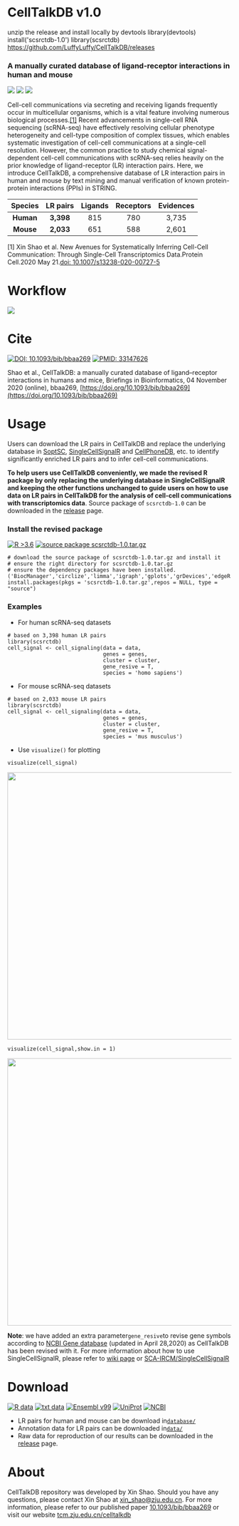# CellTalkDB v1.0
unzip the release and install locally  by devtools
library(devtools)
install('scsrctdb-1.0')
library(scsrctdb)
https://github.com/LuffyLuffy/CellTalkDB/releases

### A manually curated database of ligand-receptor interactions in human and mouse

<img src='https://img.shields.io/badge/ligand--receptor-database-brightgreen'> <img src='https://img.shields.io/badge/human-3%2C398-orange'> <img src='https://img.shields.io/badge/mouse-2%2C033-blue'> 

Cell-cell communications via secreting and receiving ligands frequently occur in multicellular organisms, which is a vital feature involving numerous biological processes.[[1]](https://pubmed.ncbi.nlm.nih.gov/32435978/) Recent advancements in single-cell RNA sequencing (scRNA-seq) have effectively resolving cellular phenotype heterogeneity and cell-type composition of complex tissues, which enables systematic investigation of cell-cell communications at a single-cell resolution. However, the common practice to study chemical signal-dependent cell-cell communications with scRNA-seq relies heavily on the prior knowledge of ligand-receptor (LR) interaction pairs. Here, we introduce CellTalkDB, a comprehensive database of LR interaction pairs in human and mouse by text mining and manual verification of known protein-protein interactions (PPIs) in STRING.

|Species  |LR pairs|Ligands|Receptors|Evidences|
|:---:    |:---:   |:---:  | :---:   | :---:   |
|__Human__| __3,398__  |815    |780      |3,735    |
|__Mouse__| __2,033__  |651     |588     |2,601    |

[1] Xin Shao et al. New Avenues for Systematically Inferring Cell-Cell Communication: Through Single-Cell Transcriptomics Data.Protein Cell.2020 May 21.[doi: 10.1007/s13238-020-00727-5](https://link.springer.com/article/10.1007/s13238-020-00727-5)

# Workflow
<img src='https://github.com/ZJUFanLab/CellTalkDB/blob/master/img/curation.svg'>

# Cite
[![DOI: 10.1093/bib/bbaa269](https://img.shields.io/badge/DOI-10.1093%2Fbib%2Fbbaa269-brightgreen)](https://doi.org/10.1093/bib/bbaa269) [![PMID: 33147626](https://img.shields.io/badge/PMID-33147626-blue)](https://pubmed.ncbi.nlm.nih.gov/33147626/)

Shao et al., CellTalkDB: a manually curated database of ligand–receptor interactions in humans and mice, Briefings in Bioinformatics, 04 November 2020 (online), bbaa269, [https://doi.org/10.1093/bib/bbaa269](https://doi.org/10.1093/bib/bbaa269)

# Usage
Users can download the LR pairs in CellTalkDB and replace the underlying database in [SoptSC](https://github.com/mkarikom/RSoptSC), [SingleCellSignalR](https://github.com/SCA-IRCM/SingleCellSignalR_v1) and [CellPhoneDB](https://github.com/Teichlab/cellphonedb), etc. to identify significantly enriched LR pairs and to infer cell-cell communications. 

__To help users use CellTalkDB conveniently, we made the revised R package by only replacing the underlying database in SingleCellSignalR and keeping the other functions unchanged to guide users on how to use data on LR pairs in CellTalkDB for the analysis of cell-cell communications with transcriptomics data__. Source package of `scsrctdb-1.0` can be downloaded in the [release](https://github.com/ZJUFanLab/CellTalkDB/releases) page.

### Install the revised package
[![R >3.6](https://img.shields.io/badge/R-%3E3.6-brightgreen)](https://github.com/ZJUFanLab/CellTalkDB/releases) [![source package scsrctdb-1.0.tar.gz](https://img.shields.io/badge/source%20package-scsrctdb--1.0.tar.gz-blue)](https://github.com/ZJUFanLab/CellTalkDB/releases)

```
# download the source package of scsrctdb-1.0.tar.gz and install it
# ensure the right directory for scsrctdb-1.0.tar.gz
# ensure the dependency packages have been installed.('BiocManager','circlize','limma','igraph','gplots','grDevices','edgeR','SIMLR','data.table','pheatmap','stats','Rtsne','graphics','stringr','foreach','multtest','scran')
install.packages(pkgs = 'scsrctdb-1.0.tar.gz',repos = NULL, type = "source")
```

### Examples

- For human scRNA-seq datasets
```
# based on 3,398 human LR pairs
library(scsrctdb)
cell_signal <- cell_signaling(data = data,
                              genes = genes,
                              cluster = cluster,
                              gene_resive = T,
                              species = 'homo sapiens')
```

- For mouse scRNA-seq datasets
```
# based on 2,033 mouse LR pairs
library(scsrctdb)
cell_signal <- cell_signaling(data = data,
                              genes = genes,
                              cluster = cluster,
                              gene_resive = T,
                              species = 'mus musculus')
```

- Use `visualize()` for plotting
```
visualize(cell_signal)
```
<img src='https://github.com/ZJUFanLab/CellTalkDB/blob/master/img/Fig1.svg' width = "600" height = "600">

```
visualize(cell_signal,show.in = 1)
```
<img src='https://github.com/ZJUFanLab/CellTalkDB/blob/master/img/Fig2.svg' width = "600" height = "600">

__Note__: we have added an extra parameter`gene_resive`to revise gene symbols according to [NCBI Gene database](https://www.ncbi.nlm.nih.gov/gene) (updated in April 28,2020) as CellTalkDB has been revised with it. For more information about how to use SingleCellSignalR, please refer to [wiki page](https://github.com/ZJUFanLab/CellTalkDB/wiki/SCSR_UsersGuide) or  [SCA-IRCM/SingleCellSignalR](https://github.com/SCA-IRCM/SingleCellSignalR_v1)

# Download
[![R data](https://img.shields.io/badge/R-data-blueviolet)](https://github.com/ZJUFanLab/CellTalkDB/tree/master/database) [![txt data](https://img.shields.io/badge/txt-data-ff69b4.svg)](http://tcm.zju.edu.cn/celltalkdb) [![Ensembl v99](https://img.shields.io/badge/Ensembl-v99-brightgreen)](http://www.ensembl.org) [![UniProt](https://img.shields.io/badge/UniProt-2020__03-yellowgreen)](https://www.uniprot.org/) [![NCBI](https://img.shields.io/badge/NCBI-2020--04--28-orange)](https://www.ncbi.nlm.nih.gov/)

- LR pairs for human and mouse can be download in[`database/`](https://github.com/ZJUFanLab/CellTalkDB/tree/master/database) 
- Annotation data for LR pairs can be downloaded in[`data/`](https://github.com/ZJUFanLab/CellTalkDB/tree/master/data)
- Raw data for reproduction of our results can be downloaded in the [release](https://github.com/ZJUFanLab/CellTalkDB/releases) page.

# About

CellTalkDB repository was developed by Xin Shao. Should you have any questions, please contact Xin Shao at xin_shao@zju.edu.cn. For more information, please refer to our published paper [10.1093/bib/bbaa269](https://doi.org/10.1093/bib/bbaa269) or visit our website [tcm.zju.edu.cn/celltalkdb](http://tcm.zju.edu.cn/celltalkdb/)
